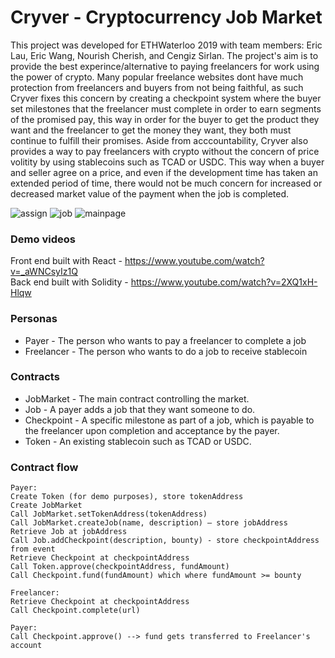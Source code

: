 # Cryver - Cryptocurrency Job Market

This project was developed for ETHWaterloo 2019 with team members: Eric Lau, Eric Wang, Nourish Cherish, and Cengiz Sirlan. The project's aim is to provide the best experince/alternative to paying freelancers for work using the power of crypto. Many popular freelance websites dont have much protection from freelancers and buyers from not being faithful, as such Cryver fixes this concern by creating a checkpoint system where the buyer set milestones that the freelancer must complete in order to earn segments of the promised pay, this way in order for the buyer to get the product they want and the freelancer to get the money they want, they both must continue to fulfill their promises. Aside from acccountability, Cryver also provides a way to pay freelancers with crypto without the concern of price volitity by using stablecoins such as TCAD or USDC. This way when a buyer and seller agree on a price, and even if the development time has taken an extended period of time, there would not be much concern for increased or decreased market value of the payment when the job is completed.

![assign](/images/assign.jpg=500x250)
![job](/images/job.jpg=400x250)
![mainpage](/images/mainpage.jpg=450x250)

### Demo videos

Front end built with React - https://www.youtube.com/watch?v=_aWNCsyIz1Q  
Back end built with Solidity - https://www.youtube.com/watch?v=2XQ1xH-Hlqw

### Personas

- Payer - The person who wants to pay a freelancer to complete a job
- Freelancer - The person who wants to do a job to receive stablecoin

### Contracts

- JobMarket - The main contract controlling the market.
- Job - A payer adds a job that they want someone to do.
- Checkpoint - A specific milestone as part of a job, which is payable to the freelancer upon completion and acceptance by the payer.
- Token - An existing stablecoin such as TCAD or USDC.

### Contract flow

```
Payer:
Create Token (for demo purposes), store tokenAddress
Create JobMarket
Call JobMarket.setTokenAddress(tokenAddress)
Call JobMarket.createJob(name, description) — store jobAddress
Retrieve Job at jobAddress
Call Job.addCheckpoint(description, bounty) - store checkpointAddress from event
Retrieve Checkpoint at checkpointAddress
Call Token.approve(checkpointAddress, fundAmount)
Call Checkpoint.fund(fundAmount) which where fundAmount >= bounty

Freelancer:
Retrieve Checkpoint at checkpointAddress
Call Checkpoint.complete(url)

Payer:
Call Checkpoint.approve() --> fund gets transferred to Freelancer's account
```
